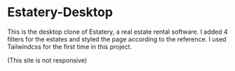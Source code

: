 # Estatery-Desktop

This is the desktop clone of Estatery, a real estate rental software. I added 4 filters for the estates and styled the page according to the reference. I used Tailwindcss for the first time in this project. 

(This site is not responsive)
